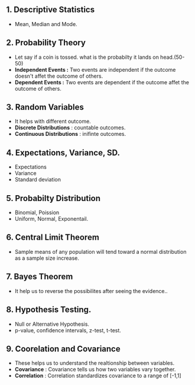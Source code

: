 ## 1. Descriptive Statistics

- Mean, Median and Mode.

## 2. Probability Theory

- Let say if a coin is tossed. what is the probabilty it lands on head.(50-50)
- **Independent Events :** Two events are independent if the outcome doesn't affet the outcome of others.
- **Dependent Events :** Two events are dependent if the outcome  affet the outcome of others.

## 3. Random Variables

- It helps with different outcome.
- **Discrete Distributions** : countable outcomes.
- **Continuous Distributions** : inifinte outcomes.


## 4. Expectations, Variance, SD.

- Expectations
- Variance
- Standard deviation

## 5. Probabilty Distribution

- Binomial, Poission
- Uniform, Normal, Exponentail.

## 6. Central Limit Theorem

- Sample means of any population will tend toward a normal distribution as a sample size increase.

## 7. Bayes Theorem

- It help us to reverse the possibilites after seeing the evidence..

## 8. Hypothesis Testing.

- Null or Alternative Hypothesis.
- p-value, confidence intervals, z-test, t-test.

## 9. Coorelation and Covariance

- These helps us to understand the realtionship between variables.
- **Covariance** : Covariance tells us how two variables vary together.
- **Correlation** : Correlation standardizes covariance to a range of [-1,1]